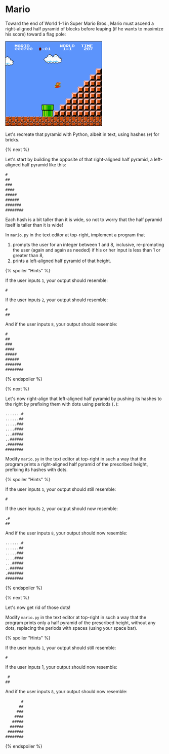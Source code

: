 # Mario

Toward the end of World 1-1 in Super Mario Bros., Mario must ascend a right-aligned half pyramid of blocks before leaping (if he wants to maximize his score) toward a flag pole:

![right-aligned pyramid](mario_right_shifted.png)

Let's recreate that pyramid with Python, albeit in text, using hashes (`#`) for bricks.

{% next %}

Let's start by building the opposite of that right-aligned half pyramid, a left-aligned half pyramid like this:

```
#
##
###
####
#####
######
#######
########
```

Each hash is a bit taller than it is wide, so not to worry that the half pyramid itself is taller than it is wide!

In `mario.py` in the text editor at top-right, implement a program that

1. prompts the user for an integer between 1 and 8, inclusive, re-prompting the user (again and again as needed) if his or her input is less than 1 or greater than 8,
1. prints a left-aligned half pyramid of that height.

{% spoiler "Hints" %}

If the user inputs `1`, your output should resemble:

```
#
```

If the user inputs `2`, your output should resemble:

```
#
##
```

And if the user inputs `8`, your output should resemble:

```
#
##
###
####
#####
######
#######
########
```

{% endspoiler %}

{% next %}

Let's now right-align that left-aligned half pyramid by pushing its hashes to the right by prefixing them with dots using periods (`.`):

```
.......#
......##
.....###
....####
...#####
..######
.#######
########
```

Modify `mario.py` in the text editor at top-right in such a way that the program prints a right-aligned half pyramid of the prescribed height, prefixing its hashes with dots.

{% spoiler "Hints" %}

If the user inputs `1`, your output should still resemble:

```
#
```

If the user inputs `2`, your output should now resemble:

```
.#
##
```

And if the user inputs `8`, your output should now resemble:

```
.......#
......##
.....###
....####
...#####
..######
.#######
########
```

{% endspoiler %}

{% next %}

Let's now get rid of those dots!

Modify `mario.py` in the text editor at top-right in such a way that the program prints only a half pyramid of the prescribed height, without any dots, replacing the periods with spaces (using your space bar).

{% spoiler "Hints" %}

If the user inputs `1`, your output should still resemble:

```
#
```

If the user inputs 1, your output should now resemble:

```
 #
##
```

And if the user inputs `8`, your output should now resemble:

```
       #
      ##
     ###
    ####
   #####
  ######
 #######
########
```

{% endspoiler %}
